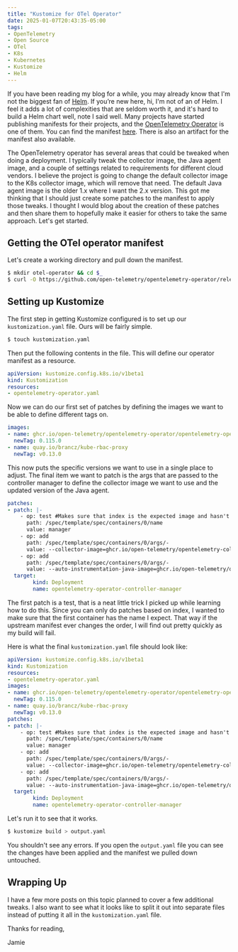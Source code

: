 ```yaml
---
title: "Kustomize for OTel Operator"
date: 2025-01-07T20:43:35-05:00
tags:
- OpenTelemetry
- Open Source
- OTel
- K8s
- Kubernetes
- Kustomize
- Helm
---
```


If you have been reading my blog for a while, you may already know that I'm not the biggest fan of [Helm](https://helm.sh). If you’re new here, hi, I'm not of an of Helm. I feel it adds a lot of complexities that
are seldom worth it, and it's hard to build a Helm chart well, note I said well. Many projects have started publishing manifests for their projects, and the [OpenTelemetry Operator](https://github.com/open-telemetry/opentelemetry-operator) is one of them. You can find the manifest [here](https://github.com/open-telemetry/opentelemetry-operator/releases/latest/download/opentelemetry-operator.yaml). There is also an artifact for the manifest also available.

The OpenTelemetry operator has several areas that could be tweaked when doing a deployment. I typically tweak the collector image, the Java agent image, and a couple of settings related to requirements for different cloud vendors. I believe the project is going to change the default collector image to the K8s collector image, which will remove that need. The default Java agent image is the older 1.x where I want the 2.x version. This got me thinking that I should just create some patches to the manifest to apply those tweaks. I thought I would blog about the creation of these patches and then share them to hopefully make it easier for others to take the same approach. Let's get started.

## Getting the OTel operator manifest

Let's create a working directory and pull down the manifest.

```Bash
$ mkdir otel-operator && cd $_
$ curl -O https://github.com/open-telemetry/opentelemetry-operator/releases/latest/download/opentelemetry-operator.yaml
```

## Setting up Kustomize

The first step in getting Kustomize configured is to set up our `kustomization.yaml` file. Ours will be fairly simple.

```Bash
$ touch kustomization.yaml
```

Then put the following contents in the file. This will define our operator manifest as a resource.

```YAML
apiVersion: kustomize.config.k8s.io/v1beta1
kind: Kustomization
resources:
- opentelemetry-operator.yaml
```
Now we can do our first set of patches by defining the images we want to be able to define different tags on.

```YAML
images:
- name: ghcr.io/open-telemetry/opentelemetry-operator/opentelemetry-operator
  newTag: 0.115.0
- name: quay.io/brancz/kube-rbac-proxy
  newTag: v0.13.0
```

This now puts the specific versions we want to use in a single place to adjust. The final item we want to patch is the args that are passed to the controller manager to define the collector image we want to use and the updated version of the Java agent.

```YAML
patches:
- patch: |-
    - op: test #Makes sure that index is the expected image and hasn't changed.
      path: /spec/template/spec/containers/0/name
      value: manager
    - op: add
      path: /spec/template/spec/containers/0/args/-
      value: --collector-image=ghcr.io/open-telemetry/opentelemetry-collector-releases/opentelemetry-collector-k8s:0.115.0
    - op: add
      path: /spec/template/spec/containers/0/args/-
      value: --auto-instrumentation-java-image=ghcr.io/open-telemetry/opentelemetry-operator/autoinstrumentation-java:2.10.0
  target:
        kind: Deployment
        name: opentelemetry-operator-controller-manager
```

The first patch is a test, that is a neat little trick I picked up while learning how to do this. Since you can only do patches based on index, I wanted to make sure that the first container has the name I expect. That way if the upstream manifest ever changes the order, I will find out pretty quickly as my build will fail.

Here is what the final `kustomization.yaml` file should look like:

```YAML
apiVersion: kustomize.config.k8s.io/v1beta1
kind: Kustomization
resources:
- opentelemetry-operator.yaml
images:
- name: ghcr.io/open-telemetry/opentelemetry-operator/opentelemetry-operator
  newTag: 0.115.0
- name: quay.io/brancz/kube-rbac-proxy
  newTag: v0.13.0
patches:
- patch: |-
    - op: test #Makes sure that index is the expected image and hasn't changed.
      path: /spec/template/spec/containers/0/name
      value: manager
    - op: add
      path: /spec/template/spec/containers/0/args/-
      value: --collector-image=ghcr.io/open-telemetry/opentelemetry-collector-releases/opentelemetry-collector-k8s:0.115.0
    - op: add
      path: /spec/template/spec/containers/0/args/-
      value: --auto-instrumentation-java-image=ghcr.io/open-telemetry/opentelemetry-operator/autoinstrumentation-java:2.10.0
  target:
        kind: Deployment
        name: opentelemetry-operator-controller-manager
```

Let's run it to see that it works.

```Bash
$ kustomize build > output.yaml
```

You shouldn't see any errors. If you open the `output.yaml` file you can see the changes have been applied and the manifest we pulled down untouched. 

## Wrapping Up

I have a few more posts on this topic planned to cover a few additional tweaks. I also want to see what it looks like to split it out into separate files instead of putting it all in the `kustomization.yaml` file.

Thanks for reading,

Jamie